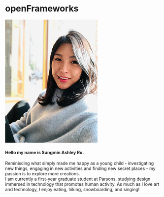 # openFrameworks

![photo](./photo.jpeg)
#### Hello my name is Sungmin Ashley Ro. 

Reminiscing what simply made me happy as a young child - investigating new things, engaging in new activities and finding new secret places - my passion is to explore more creations. </br>
I am currently a first-year graduate student at Parsons, studying design immersed in technology that promotes human activity.
As much as I love art and technology, I enjoy eating, hiking, snowboarding, and singing!
